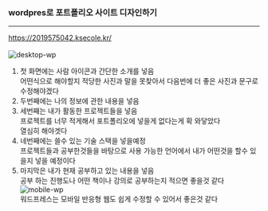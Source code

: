 ### wordpres로 포트폴리오 사이트 디자인하기
___
<https://2019575042.ksecole.kr/><br><br>
![desktop-wp](https://github.com/Jinsu404/ecole2023/assets/137613256/1e4777c4-d61e-4ac3-9f6b-87de707b7496)
<br>
1. 첫 화면에는 사람 아이콘과 간단한 소개를 넣음<br>
    어떤식으로 해야할지 적당한 사진과 말을 못찾아서 다음번에 더 좋은 사진과 문구로 수정해야겠다<br>
2. 두번째에는 나의 정보에 관한 내용을 넣음<br>
3. 세번째는 내가 활동한 프로젝트들을 넣음<br>
     프로젝트를 너무 적게해서 포트폴리오에 넣을게 없다는게 확 와닿았다<br>
     열심히 해야겟다<br>
4. 네번째에는 쓸수 있는 기술 스택을 넣을예정<br>
     프로젝트들과 공부한것들을 바탕으로 사용 가능한 언어에서 내가 어떤것을 할수 있을지 넣을 예정이다<br>
5. 마지막은 내가 현재 공부하고 있는 내용을 넣음<br>
     공부 하는 진행도나 어떤 책이나 강의로 공부하는지 적으면 좋을것 같다<br>
![mobile-wp](https://github.com/Jinsu404/ecole2023/assets/137613256/f66d2014-6a42-4c84-bbae-b94f2bc1ef6f)<br>
워드프레스는 모바일 반응형 웹도 쉽게 수정할 수 있어서 좋은것 같다
